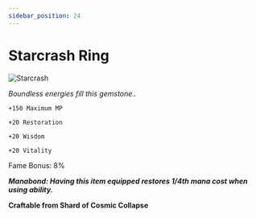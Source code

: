 ```yaml
---
sidebar_position: 24
---
```


# Starcrash Ring

![Starcrash](https://vwiki.valorserver.com/api/item/picture/starcrash%20ring)

<i>Boundless energies fill this gemstone..</i>

    +150 Maximum MP
    
    +20 Restoration 
    
    +20 Wisdom
    
    +20 Vitality
    
Fame Bonus: 8%

***Manabond: Having this item equipped restores 1/4th mana cost when using ability.***

**Craftable from Shard of Cosmic Collapse**

